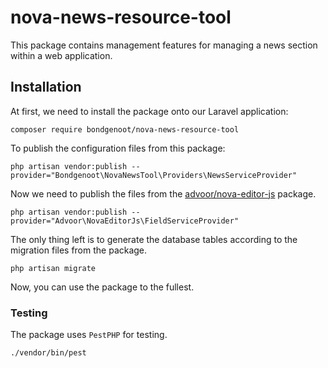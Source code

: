 # nova-news-resource-tool
This package contains management features for managing a news section within a web application.

## Installation

At first, we need to install the package onto our Laravel application:

```shell
composer require bondgenoot/nova-news-resource-tool
```

To publish the configuration files from this package:
```shell
php artisan vendor:publish --provider="Bondgenoot\NovaNewsTool\Providers\NewsServiceProvider"
```

Now we need to publish the files from the [advoor/nova-editor-js](https://github.com/advoor/nova-editor-js) package.

```shell
php artisan vendor:publish --provider="Advoor\NovaEditorJs\FieldServiceProvider"
```

The only thing left is to generate the database tables according to the migration files from the package.

```shell
php artisan migrate
```

Now, you can use the package to the fullest.

### Testing

The package uses `PestPHP` for testing.

```shell
./vendor/bin/pest
```


